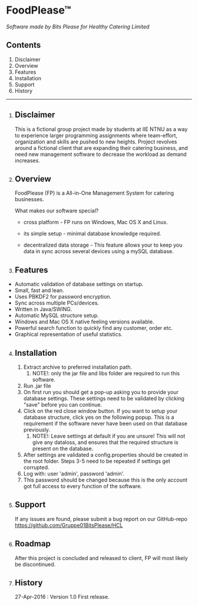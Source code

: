 # FoodPlease™
_Software made by Bits Please for Healthy Catering Limited_

Contents
--------
1. Disclaimer
1. Overview
2. Features
3. Installation
4. Support
6. History
--------

1. Disclaimer
   --------
   This is a fictional group project made by students at IIE NTNU as a
   way to experience larger programming assignments where team-effort, organization and
   skills are pushed to new heights. Project revolves around a fictional client that
   are expanding their catering business, and need new management software to decrease
   the workload as demand increases.


2. Overview
   --------
   FoodPlease (FP) is a All-in-One Management System for catering businesses.

   What makes our software special?

    * cross platform - FP runs on Windows, Mac OS X and Linux.

    * its simple setup - minimal database knowledge required.

    * decentralized data storage - This feature allows your to keep you data in sync
      across several devices using a mySQL database.

3. Features
   --------
  - Automatic validation of database settings on startup.
  - Small, fast and lean.
  - Uses PBKDF2 for password encryption.
  - Sync across multiple PCs/devices.
  - Written in Java/SWING.
  - Automatic MySQL structure setup.
  - Windows and Mac OS X native feeling versions available.
  - Powerful search function to quickly find any customer, order etc.
  - Graphical representation of useful statistics.

4. Installation
   -------

   1. Extract archive to preferred installation path.
       1. NOTE!: only the jar file and libs folder are required to run this software.
   2. Run .jar file
   3. On first run you should get a pop-up asking you to provide your database settings.
      These settings need to be validated by clicking "save" before you can continue.
   4. Click on the red close window button. If you want to setup your database structure,
      click yes on the following popup. This is a requirement if the software never have been used
      on that database previously.
      1. NOTE!: Leave settings at default if you are unsure! This will not give any dataloss,
       and ensures that the required structure is present on the database.
   5. After settings are validated a config.properties should be created in the root folder.
      Steps 3-5 need to be repeated if settings get corrupted.
   6. Log with: user 'admin', password 'admin'.
   7. This password should be changed because this is the only account got
      full access to every function of the software.

5. Support
   --------------------
     If any issues are found, please submit a bug report on our GitHub-repo
     https://github.com/Gruppe01BitsPlease/HCL

6. Roadmap
   -------
   After this project is concluded and released to client,
   FP will most likely be discontinued.

7. History
   -------

   27-Apr-2016 : Version 1.0
      First release.